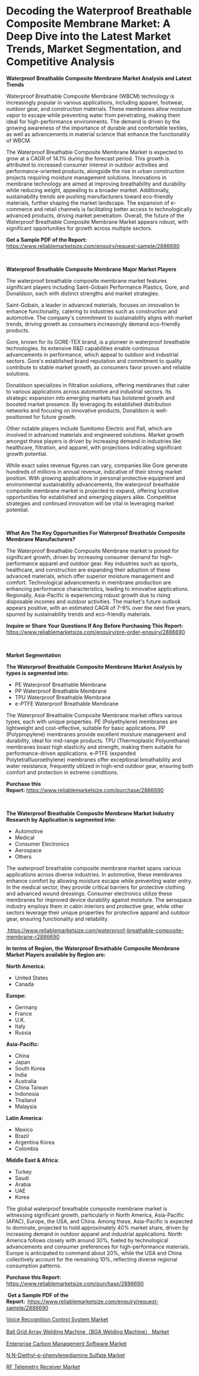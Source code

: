 <p><h1>Decoding the Waterproof Breathable Composite Membrane Market: A Deep Dive into the Latest Market Trends, Market Segmentation, and Competitive Analysis</h1></p><p><strong>Waterproof Breathable Composite Membrane Market Analysis and Latest Trends</strong></p>
<p><p>Waterproof Breathable Composite Membrane (WBCM) technology is increasingly popular in various applications, including apparel, footwear, outdoor gear, and construction materials. These membranes allow moisture vapor to escape while preventing water from penetrating, making them ideal for high-performance environments. The demand is driven by the growing awareness of the importance of durable and comfortable textiles, as well as advancements in material science that enhance the functionality of WBCM.</p><p>The Waterproof Breathable Composite Membrane Market is expected to grow at a CAGR of 14.1% during the forecast period. This growth is attributed to increased consumer interest in outdoor activities and performance-oriented products, alongside the rise in urban construction projects requiring moisture management solutions. Innovations in membrane technology are aimed at improving breathability and durability while reducing weight, appealing to a broader market. Additionally, sustainability trends are pushing manufacturers toward eco-friendly materials, further shaping the market landscape. The expansion of e-commerce and retail channels is facilitating better access to technologically advanced products, driving market penetration. Overall, the future of the Waterproof Breathable Composite Membrane Market appears robust, with significant opportunities for growth across multiple sectors.</p></p>
<p><strong>Get a Sample PDF of the Report:&nbsp;</strong> <a href="https://www.reliablemarketsize.com/enquiry/request-sample/2886690?utm_campaign=2113&utm_medium=2&utm_source=Github&utm_content=ia&utm_term=13032025&utm_id=waterproof-breathable-composite-membrane">https://www.reliablemarketsize.com/enquiry/request-sample/2886690</a></p>
<p>&nbsp;</p>
<p><strong>Waterproof Breathable Composite Membrane Major Market Players</strong></p>
<p><p>The waterproof breathable composite membrane market features significant players including Saint-Gobain Performance Plastics, Gore, and Donaldson, each with distinct strengths and market strategies. </p><p>Saint-Gobain, a leader in advanced materials, focuses on innovation to enhance functionality, catering to industries such as construction and automotive. The company's commitment to sustainability aligns with market trends, driving growth as consumers increasingly demand eco-friendly products.</p><p>Gore, known for its GORE-TEX brand, is a pioneer in waterproof breathable technologies. Its extensive R&D capabilities enable continuous advancements in performance, which appeal to outdoor and industrial sectors. Gore's established brand reputation and commitment to quality contribute to stable market growth, as consumers favor proven and reliable solutions.</p><p>Donaldson specializes in filtration solutions, offering membranes that cater to various applications across automotive and industrial sectors. Its strategic expansion into emerging markets has bolstered growth and boosted market presence. By leveraging its established distribution networks and focusing on innovative products, Donaldson is well-positioned for future growth.</p><p>Other notable players include Sumitomo Electric and Pall, which are involved in advanced materials and engineered solutions. Market growth amongst these players is driven by increasing demand in industries like healthcare, filtration, and apparel, with projections indicating significant growth potential.</p><p>While exact sales revenue figures can vary, companies like Gore generate hundreds of millions in annual revenue, indicative of their strong market position. With growing applications in personal protective equipment and environmental sustainability advancements, the waterproof breathable composite membrane market is projected to expand, offering lucrative opportunities for established and emerging players alike. Competitive strategies and continued innovation will be vital in leveraging market potential.</p></p>
<p>&nbsp;</p>
<p><strong>What Are The Key Opportunities For Waterproof Breathable Composite Membrane Manufacturers?</strong></p>
<p><p>The Waterproof Breathable Composite Membrane market is poised for significant growth, driven by increasing consumer demand for high-performance apparel and outdoor gear. Key industries such as sports, healthcare, and construction are expanding their adoption of these advanced materials, which offer superior moisture management and comfort. Technological advancements in membrane production are enhancing performance characteristics, leading to innovative applications. Regionally, Asia-Pacific is experiencing robust growth due to rising disposable incomes and outdoor activities. The market's future outlook appears positive, with an estimated CAGR of 7–9% over the next five years, spurred by sustainability trends and eco-friendly materials.</p></p>
<p><strong>Inquire or Share Your Questions If Any Before Purchasing This Report:</strong> <a href="https://www.reliablemarketsize.com/enquiry/pre-order-enquiry/2886690?utm_campaign=2113&utm_medium=2&utm_source=Github&utm_content=ia&utm_term=13032025&utm_id=waterproof-breathable-composite-membrane">https://www.reliablemarketsize.com/enquiry/pre-order-enquiry/2886690</a></p>
<p>&nbsp;</p>
<p><strong>Market Segmentation</strong></p>
<p><strong>The Waterproof Breathable Composite Membrane Market Analysis by types is segmented into:</strong></p>
<p><ul><li>PE Waterproof Breathable Membrane</li><li>PP Waterproof Breathable Membrane</li><li>TPU Waterproof Breathable Membrane</li><li>e-PTFE Waterproof Breathable Membrane</li></ul></p>
<p><p>The Waterproof Breathable Composite Membrane market offers various types, each with unique properties. PE (Polyethylene) membranes are lightweight and cost-effective, suitable for basic applications. PP (Polypropylene) membranes provide excellent moisture management and durability, ideal for mid-range products. TPU (Thermoplastic Polyurethane) membranes boast high elasticity and strength, making them suitable for performance-driven applications. e-PTFE (expanded Polytetrafluoroethylene) membranes offer exceptional breathability and water resistance, frequently utilized in high-end outdoor gear, ensuring both comfort and protection in extreme conditions.</p></p>
<p><strong>Purchase this Report:&nbsp;</strong><a href="https://www.reliablemarketsize.com/purchase/2886690?utm_campaign=2113&utm_medium=2&utm_source=Github&utm_content=ia&utm_term=13032025&utm_id=waterproof-breathable-composite-membrane">https://www.reliablemarketsize.com/purchase/2886690</a></p>
<p>&nbsp;</p>
<p><strong>The Waterproof Breathable Composite Membrane Market Industry Research by Application is segmented into:</strong></p>
<p><ul><li>Automotive</li><li>Medical</li><li>Consumer Electronics</li><li>Aerospace</li><li>Others</li></ul></p>
<p><p>The waterproof breathable composite membrane market spans various applications across diverse industries. In automotive, these membranes enhance comfort by allowing moisture escape while preventing water entry. In the medical sector, they provide critical barriers for protective clothing and advanced wound dressings. Consumer electronics utilize these membranes for improved device durability against moisture. The aerospace industry employs them in cabin interiors and protective gear, while other sectors leverage their unique properties for protective apparel and outdoor gear, ensuring functionality and reliability.</p></p>
<p><a href="https://www.reliablemarketsize.com/waterproof-breathable-composite-membrane-r2886690?utm_campaign=2113&utm_medium=2&utm_source=Github&utm_content=ia&utm_term=13032025&utm_id=waterproof-breathable-composite-membrane">&nbsp;https://www.reliablemarketsize.com/waterproof-breathable-composite-membrane-r2886690</a></p>
<p><strong>In terms of Region, the Waterproof Breathable Composite Membrane Market Players available by Region are:</strong></p>
<p>
    <p> <strong> North America: </strong>
        <ul>
            <li>United States</li>
            <li>Canada</li>
        </ul>
        </p> 
    <p> <strong> Europe: </strong>
        <ul>
            <li>Germany</li>
            <li>France</li>
            <li>U.K.</li>
            <li>Italy</li>
            <li>Russia</li>
        </ul>
        </p> 
    <p> <strong> Asia-Pacific: </strong>
        <ul>
            <li>China</li>
            <li>Japan</li>
            <li>South Korea</li>
            <li>India</li>
            <li>Australia</li>
            <li>China Taiwan</li>
            <li>Indonesia</li>
            <li>Thailand</li>
            <li>Malaysia</li>
        </ul>
        </p> 
    <p> <strong> Latin America: </strong>
        <ul>
            <li>Mexico</li>
            <li>Brazil</li>
            <li>Argentina Korea</li>
            <li>Colombia</li>
        </ul>
        </p> 
    <p> <strong> Middle East & Africa: </strong>
        <ul>
            <li>Turkey</li>
            <li>Saudi</li>
            <li>Arabia</li>
            <li>UAE</li>
            <li>Korea</li>
        </ul>
    </p>
    </p>
<p><p>The global waterproof breathable composite membrane market is witnessing significant growth, particularly in North America, Asia-Pacific (APAC), Europe, the USA, and China. Among these, Asia-Pacific is expected to dominate, projected to hold approximately 40% market share, driven by increasing demand in outdoor apparel and industrial applications. North America follows closely with around 30%, fueled by technological advancements and consumer preferences for high-performance materials. Europe is anticipated to command about 20%, while the USA and China collectively account for the remaining 10%, reflecting diverse regional consumption patterns.</p></p>
<p><strong>Purchase this Report: </strong><a href="https://www.reliablemarketsize.com/purchase/2886690?utm_campaign=2113&utm_medium=2&utm_source=Github&utm_content=ia&utm_term=13032025&utm_id=waterproof-breathable-composite-membrane">https://www.reliablemarketsize.com/purchase/2886690</a></p>
<p>&nbsp;<strong>Get a Sample PDF of the Report:&nbsp;&nbsp;</strong><a href="https://www.reliablemarketsize.com/enquiry/request-sample/2886690?utm_campaign=2113&utm_medium=2&utm_source=Github&utm_content=ia&utm_term=13032025&utm_id=waterproof-breathable-composite-membrane">https://www.reliablemarketsize.com/enquiry/request-sample/2886690</a></p>
<p><strong></strong></p>
<p><p><a href="https://github.com/dringals/Market-Research-Report-List-6/blob/main/voice-recognition-control-system-market.md?utm_campaign=2113&utm_medium=2&utm_source=Github&utm_content=ia&utm_term=13032025&utm_id=waterproof-breathable-composite-membrane">Voice Recognition Control System Market</a></p><p><a href="https://github.com/gackesaizaze/Market-Research-Report-List-1/blob/main/ball-grid-array-welding-machinebga-welding-machine-market.md?utm_campaign=2113&utm_medium=2&utm_source=Github&utm_content=ia&utm_term=13032025&utm_id=waterproof-breathable-composite-membrane">Ball Grid Array Welding Machine（BGA Welding Machine） Market</a></p><p><a href="https://github.com/mharielmesa/Market-Research-Report-List-5/blob/main/enterprise-carbon-management-software-market.md?utm_campaign=2113&utm_medium=2&utm_source=Github&utm_content=ia&utm_term=13032025&utm_id=waterproof-breathable-composite-membrane">Enterprise Carbon Management Software Market</a></p><p><a href="https://github.com/keolalelekr8/Market-Research-Report-List-1/blob/main/nn-diethyl-p-phenylenediamine-sulfate-market.md?utm_campaign=2113&utm_medium=2&utm_source=Github&utm_content=ia&utm_term=13032025&utm_id=waterproof-breathable-composite-membrane">N,N-Diethyl-p-phenylenediamine Sulfate Market</a></p><p><a href="https://github.com/neilycalanww/Market-Research-Report-List-1/blob/main/rf-telemetry-receiver-market.md?utm_campaign=2113&utm_medium=2&utm_source=Github&utm_content=ia&utm_term=13032025&utm_id=waterproof-breathable-composite-membrane">RF Telemetry Receiver Market</a></p></p>
